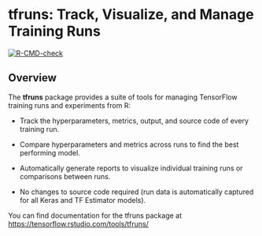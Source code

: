 tfruns: Track, Visualize, and Manage Training Runs
================

<!-- badges: start -->
  [![R-CMD-check](https://github.com/rstudio/tfruns/workflows/R-CMD-check/badge.svg)](https://github.com/rstudio/tfruns/actions)
<!-- badges: end -->

Overview
--------

The **tfruns** package provides a suite of tools for managing TensorFlow training runs and experiments from R:

-   Track the hyperparameters, metrics, output, and source code of every training run.

-   Compare hyperparameters and metrics across runs to find the best performing model.

-   Automatically generate reports to visualize individual training runs or comparisons between runs.

-   No changes to source code required (run data is automatically captured for all Keras and TF Estimator models).

You can find documentation for the tfruns package at <https://tensorflow.rstudio.com/tools/tfruns/>
